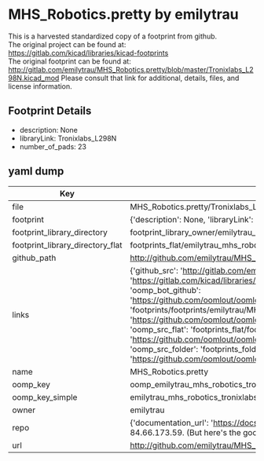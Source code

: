 # MHS_Robotics.pretty by emilytrau  
This is a harvested standardized copy of a footprint from github.  
The original project can be found at:  
https://gitlab.com/kicad/libraries/kicad-footprints  
The original footprint can be found at:
http://gitlab.com/emilytrau/MHS_Robotics.pretty/blob/master/Tronixlabs_L298N.kicad_mod
Please consult that link for additional, details, files, and license information.  
## Footprint Details
* description: None  
* libraryLink: Tronixlabs_L298N  
* number_of_pads: 23  
## yaml dump  
| Key | Value |  
| --- | --- |  
| file | MHS_Robotics.pretty/Tronixlabs_L298N.kicad_mod |  
| footprint | {'description': None, 'libraryLink': 'Tronixlabs_L298N', 'number_of_pads': 23} |  
| footprint_library_directory | footprint_library_owner/emilytrau_MHS_Robotics.pretty |  
| footprint_library_directory_flat | footprints_flat/emilytrau_mhs_robotics_tronixlabs_l298n/working |  
| github_path | http://github.com/emilytrau/MHS_Robotics.pretty/blob/master/Tronixlabs_L298N.kicad_mod |  
| links | {'github_src': 'http://gitlab.com/emilytrau/MHS_Robotics.pretty/blob/master/Tronixlabs_L298N.kicad_mod', 'github_src_repo': 'https://gitlab.com/kicad/libraries/kicad-footprints', 'oomp_bot': 'footprints/emilytrau_mhs_robotics_tronixlabs_l298n/working', 'oomp_bot_github': 'https://github.com/oomlout/oomlout_oomp_footprint_bot/tree/main/footprints/emilytrau_mhs_robotics_tronixlabs_l298n/working', 'oomp_doc': 'footprints/footprints/emilytrau/MHS_Robotics/Tronixlabs_L298N/working/', 'oomp_doc_github': 'https://github.com/oomlout/oomlout_oomp_footprint_doc/tree/main/footprints/footprints/emilytrau/MHS_Robotics/Tronixlabs_L298N/working', 'oomp_src_flat': 'footprints_flat/footprints_flat/emilytrau_mhs_robotics_tronixlabs_l298n/working', 'oomp_src_flat_github': 'https://github.com/oomlout/oomlout_oomp_footprint_src/tree/main/footprints_flat/emilytrau_mhs_robotics_tronixlabs_l298n/working', 'oomp_src_folder': 'footprints_folder/footprints_folder/emilytrau/MHS_Robotics/Tronixlabs_L298N/working', 'oomp_src_folder_github': 'https://github.com/oomlout/oomlout_oomp_footprint_src/tree/main/footprints_folder/emilytrau/MHS_Robotics/Tronixlabs_L298N/working'} |  
| name | MHS_Robotics.pretty |  
| oomp_key | oomp_emilytrau_mhs_robotics_tronixlabs_l298n |  
| oomp_key_simple | emilytrau_mhs_robotics_tronixlabs_l298n |  
| owner | emilytrau |  
| repo | {'documentation_url': 'https://docs.github.com/rest/overview/resources-in-the-rest-api#rate-limiting', 'message': "API rate limit exceeded for 84.66.173.59. (But here's the good news: Authenticated requests get a higher rate limit. Check out the documentation for more details.)"} |  
| url | http://github.com/emilytrau/MHS_Robotics.pretty |  


